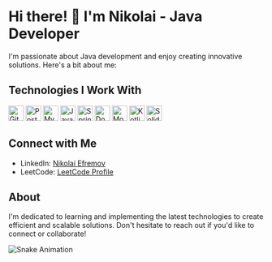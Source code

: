 # Hi there! 👋 I'm Nikolai - Java Developer

I'm passionate about Java development and enjoy creating innovative solutions. Here's a bit about me:

## Technologies I Work With

<p float="left">
  <img src="https://cdn.jsdelivr.net/gh/devicons/devicon/icons/git/git-original.svg" height="30" alt="Git Logo">
  <img src="https://cdn.jsdelivr.net/gh/devicons/devicon/icons/postgresql/postgresql-original.svg" height="30" alt="PostgreSQL Logo">
  <img src="https://cdn.jsdelivr.net/gh/devicons/devicon/icons/mysql/mysql-original.svg" height="30" alt="MySQL Logo">
  <img src="https://cdn.jsdelivr.net/gh/devicons/devicon/icons/java/java-original.svg" height="30" alt="Java Logo">
  <img src="https://cdn.jsdelivr.net/gh/devicons/devicon/icons/spring/spring-original.svg" height="30" alt="Spring Logo">
  <img src="https://cdn.jsdelivr.net/gh/devicons/devicon/icons/docker/docker-original.svg" height="30" alt="Docker Logo">
  <img src="https://cdn.jsdelivr.net/gh/devicons/devicon/icons/mongodb/mongodb-original.svg" height="30" alt="MongoDB Logo">
  <img src="https://cdn.jsdelivr.net/gh/devicons/devicon/icons/kotlin/kotlin-original.svg" height="30" alt="Kotlin Logo">
  <img src="https://cdn.jsdelivr.net/gh/devicons/devicon/icons/solidity/solidity-original.svg" height="30" alt="Solidity Logo">
</p>

## Connect with Me

- LinkedIn: [Nikolai Efremov](https://www.linkedin.com/in/nikolai-efremov/)
- LeetCode: [LeetCode Profile](https://img.shields.io/badge/dynamic/json?style=for-the-badge&labelColor=black&color=%23ffa116&label=Solved&query=solvedOverTotal&url=https%3A%2F%2Fbadge.xyli.tech/%2Fapi%2Fusers%2Fefremnikolaus&logo=leetcode&logoColor=yellow)

## About

I'm dedicated to learning and implementing the latest technologies to create efficient and scalable solutions. Don't hesitate to reach out if you'd like to connect or collaborate!

![Snake Animation](https://raw.githubusercontent.com/efremnikolaus/efremnikolaus/output/snake.svg)
